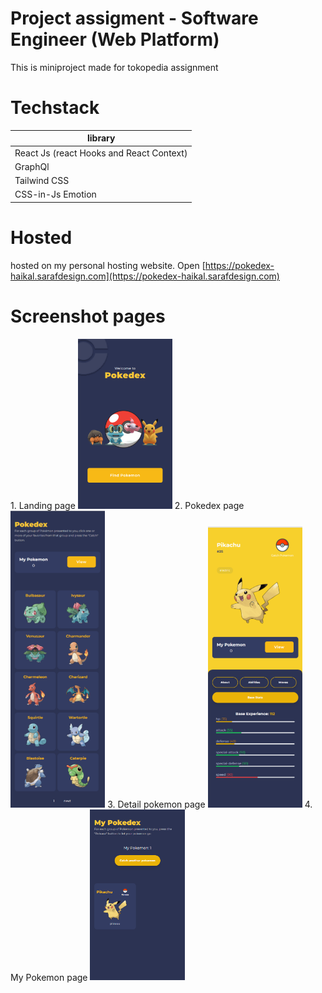 # Project assigment - Software Engineer (Web Platform)

This is miniproject made for tokopedia assignment

# Techstack

| library  |
| ------------- | 
| React Js (react Hooks and React Context) | 
| GraphQl | 
| Tailwind CSS | 
| CSS-in-Js Emotion |

# Hosted 
hosted on my personal hosting website.
Open [https://pokedex-haikal.sarafdesign.com](https://pokedex-haikal.sarafdesign.com) 

# Screenshot pages


<tr>
  <td>
    1. Landing page
  </td>
  <td>
    <img width="30%" src="https://github.com/GagaPoloJr/pokedex-haikal/blob/master/landing.png" />
  </td> 
   <td>
    2. Pokedex page
  </td>
  <td>
    <img width="30%" src="https://github.com/GagaPoloJr/pokedex-haikal/blob/master/listpokemon.png" />
  </td> 
   <td>
    3. Detail pokemon page
  </td>
  <td>
    <img width="30%" src="https://github.com/GagaPoloJr/pokedex-haikal/blob/master/detail.png" />
  </td> 
   <td>
    4. My Pokemon page
  </td>
  <td>
    <img width="30%" src="https://github.com/GagaPoloJr/pokedex-haikal/blob/master/my pokemon.png" />
  </td> 
 </tr>


